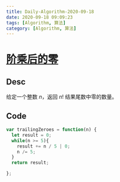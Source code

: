 ```yaml
---
title: Daily-Algorithm-2020-09-18
date: 2020-09-18 09:09:23
tags: [Algorithm, 算法]
category: [Algorithm, 算法]
---
```


# [阶乘后的零](https://leetcode-cn.com/problems/factorial-trailing-zeroes/)

## Desc

给定一个整数 *n*，返回 *n*! 结果尾数中零的数量。



## Code

```js
var trailingZeroes = function(n) {
  let result = 0;
  while(n >= 5){
    result += n / 5 | 0;
    n /= 5;
  }
  return result;

};
```

